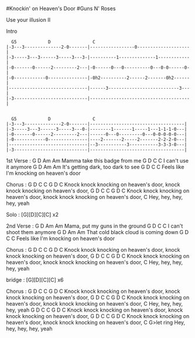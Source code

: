 #Knockin' on Heaven's Door 
#Guns N' Roses 

Use your illusion II 


Intro
```
  G5            D                C 
|-3---3--------------2-0-------|-----------------0--------------------| 
|-3-----3---3------3-----3---3-|----------1--------------1------------| 
|-0-------0------2---------2---|-0------0---0----------0---0-0------0-| 
|-0------------0---------------|-0h2----------2------2-------0h2------| 
|------------------------------|------3---------------------------3---| 
|-3----------------------------|--------------------------------------| 


  G5            D                C 
|-3---3--------------2-0-------|------------------------------------| 
|-3-----3---3------3-----3---0-|--------1-------1-----1---1-1-1-0---| 
|-0-------0------2---------2---|------0---0---------0---0-0-0-0-0---| 
|-0------------0---------------|----2-------2-----2-------2-2-2-0---| 
|------------------------------|--3-----------3-----------3-3-3-0---| 
|-3----------------------------|------------------------------------| 
```

1st Verse :
G     D                    Am   Am
Mamma take this badge from me
G        D         C    C
 I can't use it anymore
G             D                 Am    Am
 It's getting dark, too dark to see
G               D                    C     C
 Feels like I'm knocking on heaven's door



Chorus : 
G            D                     C C G            D                    C
 Knock knock knocking on heaven's door, knock knock knocking on heaven's door,
G            D                     C C G            D                    C
 Knock knock knocking on heaven's door, knock knock knocking on heaven's door,
     C
Hey, hey, hey, hey, yeah



Solo : [G][D][C][C] x2



2nd Verse :
G      D                   Am   Am
 Mama, put my guns in the ground
G        D             C    C
 I can't shoot them anymore
G                D               Am     Am
 That cold black cloud is coming down
G               D                    C     C
 Feels like I'm knocking on heaven's door



 Chorus : 
G            D                     C C G            D                    C
 Knock knock knocking on heaven's door, knock knock knocking on heaven's door,
G            D                     C C G            D                    C
 Knock knock knocking on heaven's door, knock knock knocking on heaven's door,
     C
Hey, hey, hey, hey, yeah



bridge : [G][D][C][C] x6




Chorus : 
G            D                     C C G            D                    C
 Knock knock knocking on heaven's door, knock knock knocking on heaven's door,
G            D                     C C G            D                    C
 Knock knock knocking on heaven's door, knock knock knocking on heaven's door,
     C
Hey, hey, hey, hey, yeah
G            D                     C C G            D                    C
 Knock knock knocking on heaven's door, knock knock knocking on heaven's door,
G            D                     C C G            D                    C
 Knock knock knocking on heaven's door, knock knock knocking on heaven's door,
     C              G>let ring
Hey, hey, hey, hey, yeah
